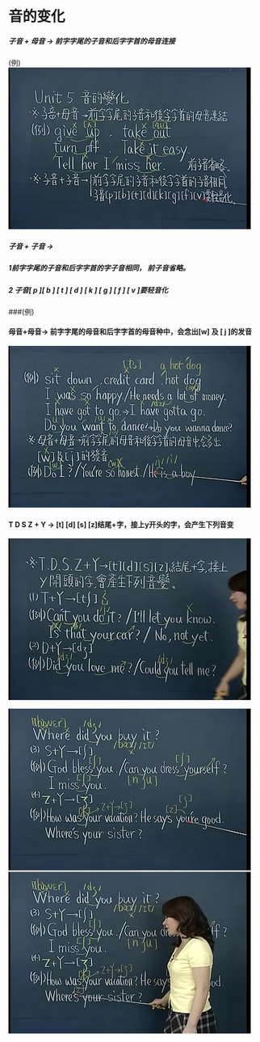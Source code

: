 # 音的变化
##### 子音 + 母音 -> 前字字尾的子音和后字字首的母音连接
(例) 
![1.jpg](images/5.1.jpg)

 
##### 子音 + 子音 ->
#####  1前字字尾的子音和后字字首的字子音相同， 前子音省略。 
#####  2 子音[ p ][ b ] [ t ] [ d ] [ k ] [ g ] [ f ] [ v ]要轻音化  
###(例)

#### 母音+母音-> 前字字尾的母音和后字字首的母音种中，会念出[w] 及 [ j ]的发音
![2.jpg](images/5.2.jpg)

#### T D S Z + Y -> [t] [d] [s] [z]结尾+字，接上y开头的字，会产生下列音变
![3.jpg](images/5.3.jpg)

![4.jpg](images/5.4.jpg)
![5.jpg](images/5.5.jpg)

